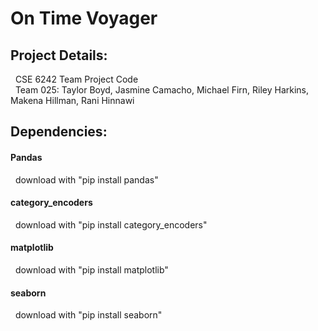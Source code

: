 # On Time Voyager

## Project Details:
&nbsp; CSE 6242 Team Project Code 
<br />
&nbsp; Team 025: Taylor Boyd, Jasmine Camacho, Michael Firn, Riley Harkins, Makena Hillman, Rani Hinnawi

## Dependencies:

#### Pandas  
&nbsp; download with "pip install pandas"  

#### category_encoders  
&nbsp; download with "pip install category_encoders"

#### matplotlib
&nbsp; download with "pip install matplotlib"

#### seaborn
&nbsp; download with "pip install seaborn"
